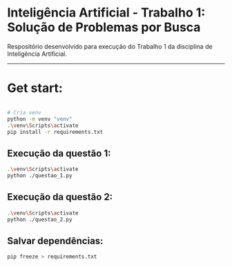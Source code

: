 # Inteligência Artificial - Trabalho 1: Solução de Problemas por Busca

Respositório desenvolvido para execução do Trabalho 1 da disciplina de Inteligência Artificial.

---
# Get start:

```bash

# Cria venv
python -m venv "venv"
.\venv\Scripts\activate
pip install -r requirements.txt
```

## Execução da questão 1:
```bash
.\venv\Scripts\activate
python ./questao_1.py
```
## Execução da questão 2:
```bash
.\venv\Scripts\activate
python ./questao_2.py
```

## Salvar dependências:
```bash
pip freeze > requirements.txt
```
